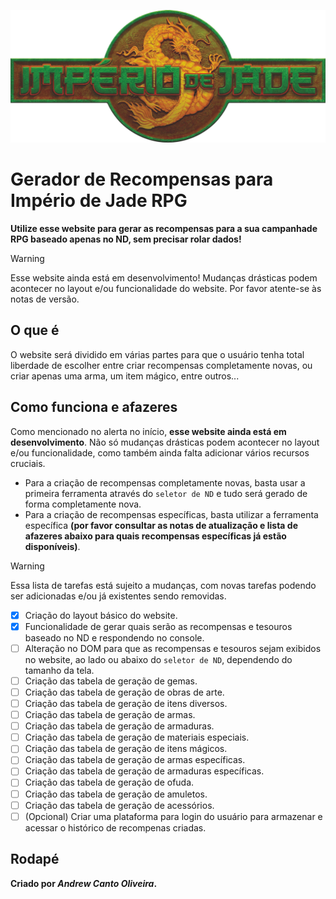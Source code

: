 ![Logo do sistema de RPG Império de Jade. Todos os direitos são reservados a Jambo Editora.](assets/images/Logo.png)

# Gerador de Recompensas para Império de Jade RPG

**Utilize esse website para gerar as recompensas para a sua campanhade RPG baseado apenas no ND, sem precisar rolar dados!**

> [!WARNING]
> Esse website ainda está em desenvolvimento! Mudanças drásticas podem acontecer no layout e/ou funcionalidade do website. Por favor atente-se às notas de versão.

## O que é

O website será dividido em várias partes para que o usuário tenha total liberdade de escolher entre criar recompensas completamente novas, ou criar apenas uma arma, um item mágico, entre outros...

## Como funciona e afazeres

Como mencionado no alerta no início, **esse website ainda está em desenvolvimento**. Não só mudanças drásticas podem acontecer no layout e/ou funcionalidade, como também ainda falta adicionar vários recursos cruciais.

- Para a criação de recompensas completamente novas, basta usar a primeira ferramenta através do `seletor de ND` e tudo será gerado de forma completamente nova.
- Para a criação de recompensas específicas, basta utilizar a ferramenta específica **(por favor consultar as notas de atualização e lista de afazeres abaixo para quais recompensas específicas já estão disponíveis)**.

> [!WARNING]
> Essa lista de tarefas está sujeito a mudanças, com novas tarefas podendo ser adicionadas e/ou já existentes sendo removidas.

- [x] Criação do layout básico do website.
- [x] Funcionalidade de gerar quais serão as recompensas e tesouros baseado no ND e respondendo no console.
- [ ] Alteração no DOM para que as recompensas e tesouros sejam exibidos no website, ao lado ou abaixo do `seletor de ND`, dependendo do tamanho da tela.
- [ ] Criação das tabela de geração de gemas.
- [ ] Criação das tabela de geração de obras de arte.
- [ ] Criação das tabela de geração de itens diversos.
- [ ] Criação das tabela de geração de armas.
- [ ] Criação das tabela de geração de armaduras.
- [ ] Criação das tabela de geração de materiais especiais.
- [ ] Criação das tabela de geração de itens mágicos.
- [ ] Criação das tabela de geração de armas específicas.
- [ ] Criação das tabela de geração de armaduras específicas.
- [ ] Criação das tabela de geração de ofuda.
- [ ] Criação das tabela de geração de amuletos.
- [ ] Criação das tabela de geração de acessórios.
- [ ] \(Opcional) Criar uma plataforma para login do usuário para armazenar e acessar o histórico de recompenas criadas.

## Rodapé

**Criado por _Andrew Canto Oliveira_.**
